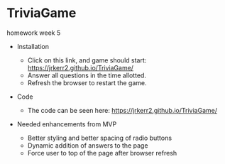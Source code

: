 # TriviaGame
homework week 5

- Installation
    + Click on this link, and game should start: https://jrkerr2.github.io/TriviaGame/
    + Answer all questions in the time allotted.
    + Refresh the browser to restart the game.

- Code
    + The code can be seen here: https://jrkerr2.github.io/TriviaGame/

- Needed enhancements from MVP
    + Better styling and better spacing of radio buttons
    + Dynamic addition of answers to the page
    + Force user to top of the page after browser refresh

